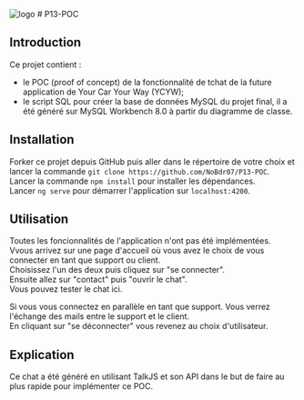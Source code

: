  ![logo](https://github.com/user-attachments/assets/ce69dcf5-0dee-41f0-8b95-155fdc084cad) # P13-POC

## Introduction

Ce projet contient :  
  -  le POC (proof of concept) de la fonctionnalité de tchat de la future application de Your Car Your Way (YCYW);
  -  le script SQL pour créer la base de données MySQL du projet final, il a été généré sur MySQL Workbench 8.0 à partir du diagramme de classe.

## Installation

Forker ce projet depuis GitHub puis aller dans le répertoire de votre choix et lancer la commande `git clone https://github.com/NoBdr07/P13-POC`.  
Lancer la commande `npm install` pour installer les dépendances.  
Lancer `ng serve` pour démarrer l'application sur `localhost:4200`.

## Utilisation

Toutes les foncionnalités de l'application n'ont pas été implémentées.   
Vvous arrivez sur une page d'accueil où vous avez le choix de vous connecter en tant que support ou client.  
Choisissez l'un des deux puis cliquez sur "se connecter".  
Ensuite allez sur "contact" puis "ouvrir le chat".  
Vous pouvez tester le chat ici.  

Si vous vous connectez en parallèle en tant que support. Vous verrez l'échange des mails entre le support et le client.  
En cliquant sur "se déconnecter" vous revenez au choix d'utilisateur.  

## Explication

Ce chat a été généré en utilisant TalkJS et son API dans le but de faire au plus rapide pour implémenter ce POC. 
